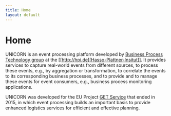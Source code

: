 ```yaml
---
title: Home
layout: default
---
```


# Home

UNICORN is an event processing platform developed by <a href="http://bpt.hpi.uni-potsdam.de">Business Process Technology group</a> at the [[http://hpi.de][Hasso-Plattner-Insitut]]. It provides services to capture real-world events from different sources, to process these events, e.g., by aggregation or transformation, to correlate the events to its corresponding business processes, and to provide and to manage these events for event consumers, e.g., business process monitoring applications. <!--Especially for the event correlation to the right business process and the distribution of the events to the responsible party of this business process, the platform not only stores event object types but also business process models and event queries. -->

UNICORN was developed for the EU Project <a href="http://getservice-project.eu">GET Service</a> that ended in 2015, in which event processing builds an important basis to provide enhanced logistics services for efficient and effective planning.

<!--Business process monitoring enables a fast and specific overview of the process executions in an enterprise. Traditionally, this kind of monitoring requires a coherent event log.
Yet, in reality, execution information is often heterogeneous and distributed. In our paper "Monitoring of Business Processes with Complex Event Processing", we present an approach that enables monitoring of business processes with execution data, independently of the structure and source of the event information. We achieve this by implementing an open source event processing platform combining existing techniques 
from complex event processing and business process management. Event processing includes transformation for abstraction as well as correlation to process instances and BPMN elements. Monitoring rules are automatically created from BPMN models and executed by the platform.-->